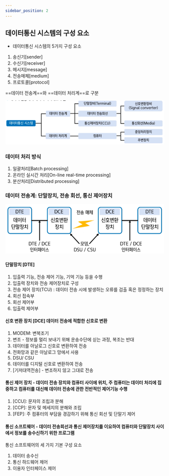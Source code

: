 ```yaml
---
sidebar_position: 2
---
```


## 데이터통신 시스템의 구성 요소

- 데이터통신 시스템의 5가지 구성 요소

1. 송신기[sender]
2. 수신기[receiver]
3. 메시지[message]
4. 전송매체[medium]
5. 프로토콜[protocol]

==데이터 전송계==와 ==데이터 처리계==로 구분

![데이터통신_시스템](./img/데이터통신_시스템.png)

### 데이터 처리 방식

1. 일괄처리[Batch processing]
2. 온라인 실시간 처리[On-line real-time processing]
3. 분산처리[Distributed processing]

### 데이터 전송계: 단말장치, 전송 회선, 통신 제어장치

![데이터전송계](./img/데이터전송계.png)

#### 단말장치 [DTE]

1. 입출력 기능, 전송 제어 기능, 기억 기능 등을 수행
2. 입출력 장치와 전송 제어장치로 구성
3. 전송 제어 장치(TCU) : 데이터 전송 시에 발생하는 오류를 검출 혹은 정정하는 장치
4. 회선 접속부
5. 회선 제어부
6. 입출력 제어부

#### 신호 변환 장치 [DCE] 데이터 전송에 적합한 신호로 변환

1. MODEM: 변복조기
2. 변조 - 정보를 멀리 보내기 위해 운송수단에 싣는 과정, 복조는 반대
3. 데이터를 아날로그 신호로 변환하여 전송
4. 전화망과 같은 아날로그 망에서 사용
5. DSU/ CSU
6. 데이터를 디지털 신호로 변환하여 전송
7. [기저대역전송] - 변조하지 않고 그대로 전송

#### 통신 제어 장치 - 데이터 전송 장치와 컴퓨터 사이에 위치, 주 컴퓨터는 데이터 처리에 집중하고 컴퓨터를 대신해 데이터 전송에 관한 전반적인 제어기능 수행

1. [CCU]: 문자의 조립과 분해
2. [CCP]: 문자 및 메세지의 분해와 조립
3. [FEP]: 주 컴퓨터의 부담을 경감하기 위해 통신 회선 및 단말기 제어

#### 통신 소프트웨어 - 데이터 전송회선과 통신 제어장치를 이요하여 컴퓨터와 단말장치 사이에서 정보를 송수신하기 위한 프로그램

통신 소프트웨어의 세 가지 기본 구성 요소

1. 데이터 송수신
2. 통신 하드웨어 제어
3. 이용자 인터페이스 제어
